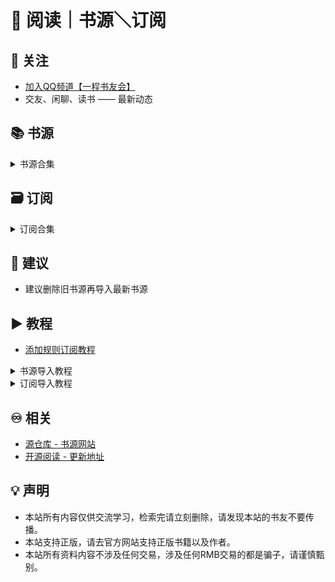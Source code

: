 #  📖 阅读｜书源＼订阅

## 📲 关注
* [加入QQ频道【一程书友会】](https://pd.qq.com/s/h20gb4b3x)
* 交友、闲聊、读书 —— 最新动态

## 📚 书源
<details><summary>书源合集</summary>
[点此一键导入]()<br>
2024年12月？日（星期？）<br>
</details>

## 🗃 订阅
<details><summary>订阅合集</summary>
[点此一键导入]()<br>
2024年12月？日（星期？）<br>
</details>

## 💠 建议
* 建议删除旧书源再导入最新书源

## ▶️ 教程
* [添加规则订阅教程](https://b23.tv/RQSlzA2)
<details><summary>书源导入教程</summary>
⒈复制书源网络导入链接<br>
⒉打开阅读APP<br>
<img src="https://raw.githubusercontent.com/yc-sy/yd/refs/heads/master/jc/yd.png" width="270"><br>
⒊点击我的头像，再点书源管理<br>
<img src="" width="270"><br>
⒋点击右上角┇<br>
<img src="" width="270"><br>
⒌选择网络导入<br>
<img src="" width="270"><br>
⒍粘贴书源链接，再点确定<br>
<img src="" width="270"><br>
⒎点击左下角全选，再点确认<br>
<img src="" width="270"><br>
</details>

<details><summary>订阅导入教程</summary>
⒈复制订阅网络导入链接<br>
⒉打开阅读APP<br>
<img src="https://raw.githubusercontent.com/yc-sy/yd/refs/heads/master/jc/yd.png" width="270"><br>
⒊点击订阅图标，再点右上角⚙️图标<br>
<img src="" width="270"><br>
⒋点击右上角┇<br>
<img src="" width="270"><br>
⒌选择网络导入<br>
<img src="" width="270"><br>
⒍粘贴订阅链接，再点确定<br>
<img src="" width="270"><br>
⒎点击左下角全选，再点确认<br>
<img src="" width="270"><br>
</details>

## ♾️ 相关
* [源仓库 - 书源网站](http://www.yck2.com/)
* [开源阅读 - 更新地址](https://github.com/gedoor/legado/releases)

## 💡 声明
* 本站所有内容仅供交流学习，检索完请立刻删除，请发现本站的书友不要传播。
* 本站支持正版，请去官方网站支持正版书籍以及作者。
* 本站所有资料内容不涉及任何交易，涉及任何RMB交易的都是骗子，请谨慎甄别。
